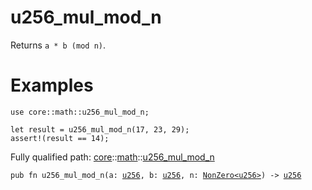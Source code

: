 # u256_mul_mod_n

Returns `a * b (mod n)`.
# Examples

```cairo
use core::math::u256_mul_mod_n;

let result = u256_mul_mod_n(17, 23, 29);
assert!(result == 14);
```

Fully qualified path: [core](./core.md)::[math](./core-math.md)::[u256_mul_mod_n](./core-math-u256_mul_mod_n.md)

<pre><code class="language-cairo">pub fn u256_mul_mod_n(a: <a href="core-integer-u256.html">u256</a>, b: <a href="core-integer-u256.html">u256</a>, n: <a href="core-zeroable-NonZero.html">NonZero&lt;u256&gt;</a>) -&gt; <a href="core-integer-u256.html">u256</a></code></pre>

